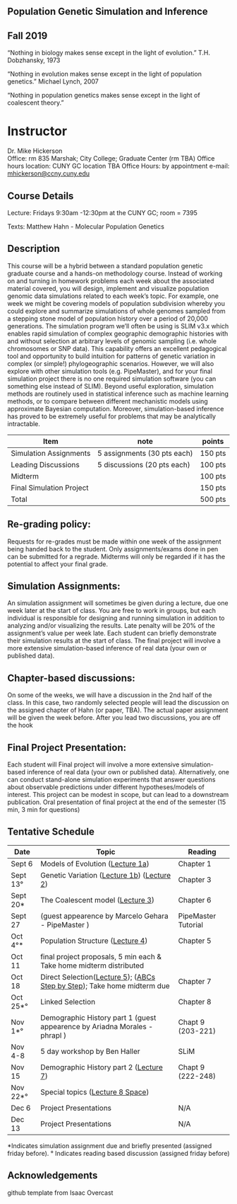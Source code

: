 ## Population Genetic Simulation and Inference  
## Fall 2019


“Nothing in biology makes sense except in the light of evolution.”
	T.H. Dobzhansky, 1973 

“Nothing in evolution makes sense except in the light of population genetics.”
	Michael Lynch, 2007 

“Nothing in population genetics makes sense except in the light of coalescent theory.”

# Instructor
Dr. Mike Hickerson	
Office: rm 835 Marshak; City College; Graduate Center (rm TBA)
Office hours location: CUNY GC location TBA 
Office Hours: by appointment 
e-mail: mhickerson@ccny.cuny.edu

## Course Details
Lecture: Fridays 9:30am -12:30pm at the CUNY GC; room = 7395

Texts:  Matthew Hahn - Molecular Population Genetics

## Description
This course will be a hybrid between a standard population genetic graduate course and a hands-on methodology course. Instead of working on and turning in homework problems each week about the associated material covered, you will design, implement and visualize population genomic data simulations related to each week’s topic. For example, one week we might be covering models of population subdivision whereby you could explore and summarize simulations of whole genomes sampled from a stepping stone model of population history over a period of 20,000 generations. The simulation program we’ll often be using is SLIM v3.x which enables rapid simulation of complex geographic demographic histories with and without selection at arbitrary levels of genomic sampling (i.e. whole chromosomes or SNP data). This capability offers an excellent pedagogical tool and opportunity to build intuition for patterns of genetic variation in complex (or simple!) phylogeographic scenarios. However, we will also explore with other simulation tools (e.g. PipeMaster), and for your final simulation project there is no one required simulation software (you can something else instead of SLIM). 
Beyond useful exploration, simulation methods are routinely used in statistical inference such as machine learning methods, or to compare between different mechanistic models using approximate Bayesian computation. Moreover, simulation-based inference has proved to be extremely useful for problems that may be analytically intractable. 

Item            | note | points |
-----            | ------ | ------ |
Simulation Assignments           |5 assignments (30 pts each)  | 150 pts |
Leading Discussions           | 5 discussions (20 pts each) | 100 pts |
Midterm           |  | 100 pts |
Final Simulation Project|  | 150 pts |
Total|  | 500 pts |


## Re-grading policy:  
Requests for re-grades must be made within one week of the assignment being handed back to the student.  Only assignments/exams done in pen can be submitted for a regrade.  Midterms will only be regarded if it has the potential to affect your final grade.  

## Simulation Assignments:  
An simulation assignment will sometimes be given during a lecture, due one week later at the start of class. You are free to work in groups, but each individual is responsible for designing and running simulation in addition to analyzing and/or visualizing the results.   Late penalty will be 20% of the assignment’s value per week late. Each student can briefly demonstrate their simulation results at the start of class. The final project will involve a more extensive simulation-based inference of real data (your own or published data). 
	
## Chapter-based discussions: 
On some of the weeks, we will have a discussion in the 2nd half of the class. In this case, two randomly selected people will lead the discussion on the assigned chapter of Hahn (or paper, TBA). The actual paper assignment will be given the week before. After you lead two discussions, you are off the hook 

## Final Project Presentation: 
Each student will Final project will involve a more extensive simulation-based inference of real data (your own or published data). Alternatively, one can conduct stand-alone simulation experiments that answer questions about observable predictions under different hypotheses/models of interest. This project can be modest in scope, but can lead to a downstream publication. Oral presentation of final project at the end of the semester
(15 min, 3 min for questions)

## Tentative Schedule


Date            | Topic | Reading |
-----            | ------ | ------ |
Sept 6       |Models of Evolution ([Lecture 1a](Lecture_files/Lecture1a_Intro_PopGen2019.pdf)) | Chapter 1 |
Sept 13°       |Genetic Variation ([Lecture 1b](Lecture_files/Lecture1b_Intro_PopGen.pdf)) ([Lecture 2](Lecture_files/Lecture2_variation_PopGen.key.pdf))  | Chapter 3 |
Sept 20*        |The Coalescent model ([Lecture 3](Lecture_files/Lecture3_coalescent_Hick_PopGen.pdf)) | Chapter 6 |
Sept 27        | (guest appearence by Marcelo Gehara - PipeMaster ) | PipeMaster Tutorial |
Oct 4°*       |Population Structure ([Lecture 4](Lecture_files/Lecture4_Hick_PopGen_SubDivision2019.pdf)) | Chapter 5 |
Oct 11      | final project proposals, 5 min each & Take home midterm distributed |  |
Oct 18       |Direct Selection([Lecture 5](Lecture_files/Lecture5_Selection1.pdf)); ([ABCs Step by Step](Lecture_files/Hickerson_ABCStepsByStep.pdf)); Take home midterm due | Chapter 7 |
Oct 25*°       |Linked Selection | Chapter 8 |
Nov 1*°       |Demographic History part 1 (guest appearence by Ariadna Morales - phrapl ) | Chapt 9 (203-221) |
Nov 4-8        |5 day workshop by Ben Haller | SLiM |
Nov 15       |Demographic History part 2 ([Lecture 7](Lecture_files/Lecture7_Demographic_history_Hick_PopGen_2019.pdf)) | Chapt 9 (222-248) |
Nov 22*°       |Special topics ([Lecture 8 Space](Lecture_files/Lecture8_Space_Hick_PopGen_2019.pdf)) | |
Dec 6       |Project Presentations  | N/A |
Dec 13       |Project Presentations  | N/A  |

 *Indicates simulation assignment due and briefly presented (assigned friday before). 
 ° Indicates reading based discussion (assigned friday before)


## Acknowledgements

github template from Isaac Overcast
